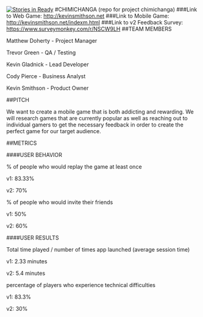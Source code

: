 [![Stories in Ready](https://badge.waffle.io/asu-cis-capstone/chimichanga.png?label=ready&title=Ready)](https://waffle.io/asu-cis-capstone/chimichanga)
#CHIMICHANGA
(repo for project chimichanga)
###Link to Web Game: http://kevinsmithson.net
###Link to Mobile Game: http://kevinsmithson.net/indexm.html
###Link to v2 Feedback Survey: https://www.surveymonkey.com/r/NSCW9LH
##TEAM MEMBERS

Matthew Doherty - Project Manager

Trevor Green - QA / Testing

Kevin Gladnick - Lead Developer

Cody Pierce - Business Analyst

Kevin Smithson - Product Owner

##PITCH

We want to create a mobile game that is both addicting and rewarding. We will research games that are currently popular as well as reaching out to individual gamers to get the necessary feedback in order to create the perfect game for our target audience.

##METRICS

####USER BEHAVIOR

% of people who would replay the game at least once

v1: 83.33%

v2: 70%

% of people who would invite their friends

v1: 50%

v2: 60%

####USER RESULTS

Total time played / number of times app launched (average session time)

v1: 2.33 minutes

v2: 5.4 minutes

percentage of players who experience technical difficulties

v1: 83.3%

v2: 30%
